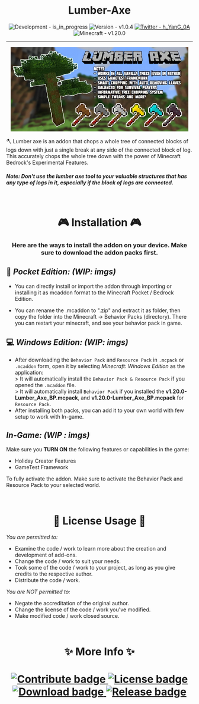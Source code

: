<h1 align="center"> <strong> Lumber-Axe </strong> </h1>

<!-- img.shield's live badge not working consistently. -->
<!-- ![status](https://img.shields.io/endpoint?url=https%3A%2F%2Fdynamic-badge-formatter-ynrxn78r2oye.runkit.sh%2Fjson%3Furl%3Dhttps%253A%252F%252Flumber-axe-development-status-35us2vizz6yl.runkit.sh%252F%26query%3DDevelopment%26formatter%3Dmetric%26label%3DDevelopment%26labelColor%3Dgrey%26color%3Dblue%26logo%3Dvisualstudiocode%26logoColor%3Dblue%26logoWidth%3D16%26style%3Dflat) -->

<!-- ![version](https://img.shields.io/endpoint?url=https%3A%2F%2Fdynamic-badge-formatter-ynrxn78r2oye.runkit.sh%2Fjson%3Furl%3Dhttps%253A%252F%252Flumber-axe-development-status-35us2vizz6yl.runkit.sh%252F%26query%3DVersion%26formatter%3Dmetric%26label%3DVersion%26labelColor%3Dgrey%26color%3Dblue%26logo%3Dgit%26logoColor%3Dred%26logoWidth%3D16%26style%3Dflat) -->

<div align="center">

  ![Development - is_in_progress](https://img.shields.io/badge/Development-is__in__progress-2ea44f?logo=visualstudiocode&logoColor=blue)
  ![Version - v1.0.4](https://img.shields.io/badge/Version-v1.0.4-2ea44f?logo=git&logoColor=red)
  [![Twitter - h_YanG_0A](https://img.shields.io/badge/Twitter-Follow_@h__YanG__0A-2ea44f?logo=twitter&logoColor=blue)](https://twitter.com/h_YanG_0A)
  ![Minecraft - v1.20.0](https://img.shields.io/badge/Minecraft-v1.20.0-blue?logo=xbox&logoColor=green)
</div>


-----

<p align="center"><img src="Behavior Pack/pack_icon.png" alt="UPLOAD HD AS LOGO (WIP)"></p>


🪓 Lumber axe is an addon that chops a whole tree of connected blocks of logs down with just a single break at any side of the connected block of log. This accurately chops the whole tree down with the power of Minecraft Bedrock's Experimental Features.

##### **Note: Don't use the lumber axe tool to your valuable structures that has any type of logs in it, especially if the block of logs are connected.**

<br>

<h1 align="center" > <strong> 🎮 Installation 🎮 </strong> </h1>
<h3 align="center">Here are the ways to install the addon on your device. Make sure to download the addon packs first.</h3>

## 📱 *Pocket Edition: (WIP: imgs)*

- You can directly install or import the addon through importing or installing it as mcaddon format to the Minecraft Pocket / Bedrock Edition.

- You can rename the .mcaddon to ".zip" and extract it as folder, then copy the folder into the Minecraft -> Behavior Packs (directory). There you can restart your minecraft, and see your behavior pack in game.

## 💻 *Windows Edition: (WIP: imgs)*

- After downloading the `Behavior Pack` and `Resource Pack` in `.mcpack` or `.mcaddon` form, open it by selecting *Minecraft: Windows Edition* as the application: <br> > It will automatically install the `Behavior Pack & Resource Pack` if you opened the `.mcaddon` file. <br> > It will automatically install `Behavior Pack` if you installed the **v1.20.0-Lumber_Axe_BP.mcpack**, and **v1.20.0-Lumber_Axe_BP.mcpack** for `Resource Pack`.
- After installing both packs, you can add it to your own world with few setup to work with In-game.

## *In-Game: (WIP : imgs)*

Make sure you **TURN ON** the following features or capabilities in the game:

- Holiday Creator Features
- GameTest Framework

To fully activate the addon. Make sure to activate the Behavior Pack and Resource Pack to your selected world.


<br>

<h1 align="center" > <strong> 📃 License Usage 📃 </strong> </h1>

*You are permitted to:*

- Examine the code / work to learn more about the creation and development of add-ons.
- Change the code / work to suit your needs.
- Took some of the code / work to your project, as long as you give credits to the respective author.
- Distribute the code / work.

*You are NOT permitted to:*

- Negate the accreditation of the original author.
- Change the license of the code / work you've modified.
- Make modified code / work closed source.

<br>

<h1 align="center"> <strong> ✨ More Info ✨ </strong> <h1>

<div align="center">
  <a href="./contributing.md">
    <img src="https://img.shields.io/static/v1?label=&message=Contribute&color=dark+green&style=for-the-badge" alt="Contribute badge">
  </a>
  <a href="./LICENSE">
    <img src="https://img.shields.io/static/v1?label=&message=LICENSE&color=dark+green&style=for-the-badge" alt="License badge">
  </a>
  <a href="https://mcpedl.com/lumber-axe-addon/">
    <img src="https://img.shields.io/static/v1?label=&message=DOWNLOAD&color=dark+green&style=for-the-badge&logo=download&logoColor=black" alt="Download badge">
  </a>
  <a href="https://github.com/Adr-hyng/Lumber-Axe/releases/download/V1.0.3/Lumber.Axe.Addon.Updated.mcaddon">
    <img src="https://img.shields.io/static/v1?label=&message=RELEASE&color=dark+green&style=for-the-badge" alt="Release badge">
  </a>
</div>
